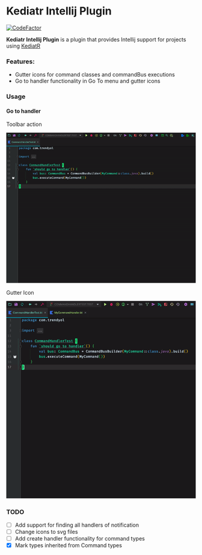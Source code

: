 Kediatr Intellij Plugin
=======================

[![CodeFactor](https://www.codefactor.io/repository/github/bilal-kilic/kediatr-intellij-plugin/badge)](https://www.codefactor.io/repository/github/bilal-kilic/kediatr-intellij-plugin)

<!-- Plugin description -->
**Kediatr Intellij Plugin** is a plugin that provides Intellij support for projects using [KediatR](https://github.com/Trendyol/kediatR)

### Features:
 - Gutter icons for command classes and commandBus executions
 - Go to handler functionality in Go To menu and gutter icons 

<!-- Plugin description end -->

### Usage

#### Go to handler

Toolbar action

![Alt Text](docs/go_to_handler_toolbar.gif)

Gutter Icon

![Alt Text](docs/go_to_handler_gutter.gif)


### TODO

- [ ] Add support for finding all handlers of notification
- [ ] Change icons to svg files
- [ ] Add create handler functionality for command types
- [x] Mark types inherited from Command types
